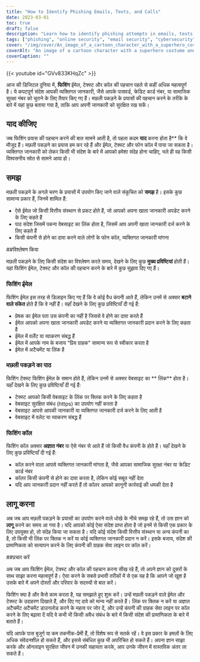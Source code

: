 ```yaml
---
title: "How to Identify Phishing Emails, Texts, and Calls"
date: 2023-03-01
toc: true
draft: false
description: "Learn how to identify phishing attempts in emails, texts, and calls to keep your personal information safe."
tags: ["phishing", "online security", "email security", "cybersecurity", "internet safety", "phishing emails", "phishing texts", "phishing calls", "digital threats", "identity theft", "data protection", "online fraud", "online scams", "online privacy", "online safety tips", "cybercrime", "information security", "password security", "data security", "security awareness"]
cover: "/img/cover/An_image_of_a_cartoon_character_with_a_superhero_costume.png"
coverAlt: "An image of a cartoon character with a superhero costume and a shield blocking a fishing rod with a phishing email on it."
coverCaption: ""
---
```


{{< youtube id="GVv833KHqZc" >}}
 
 
 आज की डिजिटल दुनिया में, **फिशिंग** ईमेल, टेक्स्ट और कॉल की पहचान पहले से कहीं अधिक महत्वपूर्ण है। ये कपटपूर्ण संदेश आपकी व्यक्तिगत जानकारी, जैसे आपके पासवर्ड, क्रेडिट कार्ड नंबर, या सामाजिक सुरक्षा नंबर को चुराने के लिए तैयार किए गए हैं। मछली पकड़ने के प्रयासों की पहचान करने के तरीके के बारे में यहां कुछ बताया गया है, ताकि आप अपनी जानकारी को सुरक्षित रख सकें।
 
 ## याद कीजिए
 
 जब फिशिंग प्रयास की पहचान करने की बात सामने आती है, तो पहला कदम **याद** करना होता है** कि वे मौजूद हैं। मछली पकड़ने का प्रयास हम कर रहे हैं और ईमेल, टेक्स्ट और फोन कॉल में पाया जा सकता है। व्यक्तिगत जानकारी को लेकर किसी भी संदेश के बारे में आपको हमेशा संदेह होना चाहिए, भले ही वह किसी विश्वसनीय स्रोत से सामने आया हो।
 
 ## समझ
 
 मछली पकड़ने के अगले चरण के प्रयासों में उपयोग किए जाने वाले संकुचित को **समझ** है। इसके कुछ सामान्य प्रकार हैं, जिनमें शामिल हैं:
 
 - ऐसे ईमेल जो किसी वित्तीय संस्थान से प्रकट होते हैं, जो आपको अपना खाता जानकारी अपडेट करने के लिए कहते हैं
 - पाठ संदेश जिसमें पकना वेबसाइट का लिंक होता है, जिसमें आप अपनी खाता जानकारी दर्ज करने के लिए कहते हैं
 - किसी कंपनी से होने का दावा करने वाले लोगों के फोन कॉल, व्यक्तिगत जानकारी मांगना
 
 ##विश्लेषण किया
 
 मछली पकड़ने के लिए किसी संदेश का विश्लेषण करते समय, देखने के लिए कुछ **मुख्य प्रविष्टियां** होती हैं। यहां फिशिंग ईमेल, टेक्स्ट और कॉल की पहचान करने के बारे में कुछ सुझाव दिए गए हैं।
 
 ### फिशिंग ईमेल
 
 फिशिंग ईमेल इस तरह से डिज़ाइन किए गए हैं कि वे कोई वैध कंपनी आते हैं, लेकिन उनमें से अक्सर **बटाने वाले संकेत** होते हैं कि वे नहीं हैं। यहाँ देखने के लिए कुछ प्रविष्टियाँ दी गई हैं:
 
 - प्रेषक का ईमेल पता उस कंपनी का नहीं है जिससे वे होने का दावा करते हैं
 - ईमेल आपको अपना खाता जानकारी अपडेट करने या व्यक्तिगत जानकारी प्रदान करने के लिए कहता है
 - ईमेल में वर्लेट या व्याकरण संबद्ध हैं
 - ईमेल में आपके नाम के बजाय "प्रिय ग्राहक" सामान्य रूप से स्वीकार करता है
 - ईमेल में अटैचमेंट या लिंक है
 
 ### मछली पकड़ने का पाठ
 
 फिशिंग टेक्स्ट फिशिंग ईमेल के समान होते हैं, लेकिन उनमें से अक्सर वेबसाइट का ** लिंक** होता है। यहाँ देखने के लिए कुछ प्रविष्टियाँ दी गई हैं:
 
 - टेक्स्ट आपको किसी वेबसाइट के लिंक पर क्लिक करने के लिए कहता है
 - वेबसाइट सुरक्षित संबंध (https) का उपयोग नहीं करता है
 - वेबसाइट आपसे आपकी जानकारी या व्यक्तिगत जानकारी दर्ज करने के लिए आती है
 - वेबसाइट में वलेट या व्याकरण संबद्ध हैं
 
 ### फिशिंग कॉल
 
 फिशिंग कॉल अक्सर **अज्ञात नंबर** या ऐसे नंबर से आते हैं जो किसी वैध कंपनी के होते हैं। यहाँ देखने के लिए कुछ प्रविष्टियाँ दी गई हैं:
 
 - कॉल करने वाला आपसे व्यक्तिगत जानकारी मांगता है, जैसे आपका सामाजिक सुरक्षा नंबर या क्रेडिट कार्ड नंबर
 - कॉलर किसी कंपनी से होने का दावा करता है, लेकिन कोई सबूत नहीं देता
 - यदि आप जानकारी प्रदान नहीं करते हैं तो कॉलर आपको कानूनी कार्रवाई की धमकी देता है
 
 ## लागू करना
 
 अब जब आप मछली पकड़ने के प्रयासों का उपयोग करने वाले धोखे के नीचे समझ रहे हैं, तो उस ज्ञान को **लागू** करने का समय आ गया है। यदि आपको कोई ऐसा संदेश प्राप्त होता है जो इनमें से किसी एक प्रकार के लिए उपयुक्त हो, तो संदेह किया जा सकता है। यदि कोई संदेश किसी वित्तीय संस्थान या अन्य कंपनी का है, तो किसी भी लिंक पर क्लिक न करें या कोई व्यक्तिगत जानकारी प्रदान न करें। इसके बजाय, संदेश की प्रामाणिकता को सत्यापन करने के लिए कंपनी की ग्राहक सेवा लाइन पर कॉल करें।
 
 ##प्रचार करें
 
 अब जब आप फिशिंग ईमेल, टेक्स्ट और कॉल की पहचान करना सीख रहे हैं, तो अपने ज्ञान को दूसरों के साथ साझा करना महत्वपूर्ण है। ऐसा करने के सबसे प्रभावी तरीकों में से एक यह है कि आपने जो खुश है उसके बारे में अपने दोस्तों और परिवार के सदस्यों से बात करें।
 
 फिशिंग क्या है और कैसे काम करता है, यह समझाते हुए शुरू करें। उन्हें मछली पकड़ने वाले ईमेल और टेक्स्ट के उदाहरण दिखाते हैं, और दिए गए दावे को मान्य नहीं करते हैं। लिंक पर क्लिक न करें या अज्ञात अटैचमेंट अटैचमेंट डाउनलोड करने के महत्व पर जोर दें, और उन्हें कंपनी की ग्राहक सेवा लाइन पर कॉल करने के लिए बढ़ावा दें यदि वे कभी भी किसी अवैध संबंध के बारे में किसी संदेश की प्रामाणिकता के बारे में बताते हैं।
 
 यदि आपके पास बुजुर्ग या कम तकनीक-प्रेमी हैं, तो विशेष रूप से सतर्क रहें। वे इस प्रकार के हमलों के लिए अधिक संवेदनशील हो सकते हैं, और इससे संबंधित कुछ भी अपरिचित हो सकते हैं। अपना ज्ञान साझा करके और ऑनलाइन सुरक्षित जीवन में उनकी सहायता करके, आप उनके जीवन में वास्तविक अंतर ला सकते हैं।
